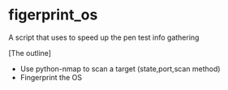 # figerprint_os
A script that uses to speed up the pen test info gathering

[The outline]
- Use python-nmap to scan a target (state,port,scan method)
- Fingerprint the OS
